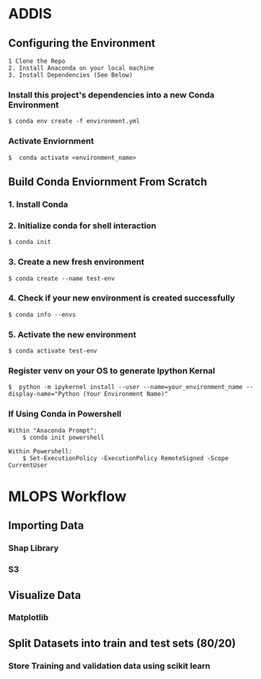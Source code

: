 # ADDIS

## Configuring the Environment 
    1 Clone the Repo
    2. Install Anaconda on your local machine
    3. Install Dependencies (See Below)

### Install this project's dependencies into a new Conda Environment
    $ conda env create -f environment.yml
### Activate Enviornment 
    $  conda activate <environment_name>


## Build Conda Enviornment From Scratch

### 1. Install Conda

### 2. Initialize conda for shell interaction
    $ conda init


### 3. Create a new fresh environment
    $ conda create --name test-env

### 4. Check if your new environment is created successfully
    $ conda info --envs

### 5. Activate the new environment
    $ conda activate test-env

### Register venv on your OS to generate Ipython Kernal
    $  python -m ipykernel install --user --name=your_environment_name --display-name="Python (Your Environment Name)"

### If Using Conda in Powershell
    Within "Anaconda Prompt":
        $ conda init powershell

    Within Powershell:
        $ Set-ExecutionPolicy -ExecutionPolicy RemoteSigned -Scope CurrentUser



# MLOPS Workflow
## Importing Data
 ### Shap Library
 ### S3
## Visualize Data
 ### Matplotlib
## Split Datasets into train and test sets (80/20) 
 ### Store Training and validation data using scikit learn
